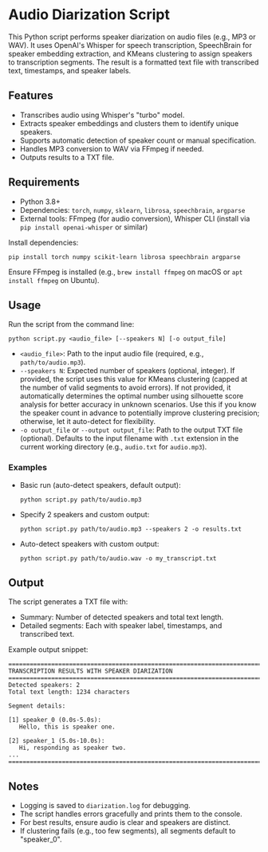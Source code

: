 # Audio Diarization Script

This Python script performs speaker diarization on audio files (e.g., MP3 or WAV). It uses OpenAI's Whisper for speech transcription, SpeechBrain for speaker embedding extraction, and KMeans clustering to assign speakers to transcription segments. The result is a formatted text file with transcribed text, timestamps, and speaker labels.

## Features
- Transcribes audio using Whisper's "turbo" model.
- Extracts speaker embeddings and clusters them to identify unique speakers.
- Supports automatic detection of speaker count or manual specification.
- Handles MP3 conversion to WAV via FFmpeg if needed.
- Outputs results to a TXT file.

## Requirements
- Python 3.8+
- Dependencies: `torch`, `numpy`, `sklearn`, `librosa`, `speechbrain`, `argparse`
- External tools: FFmpeg (for audio conversion), Whisper CLI (install via `pip install openai-whisper` or similar)

Install dependencies:
```
pip install torch numpy scikit-learn librosa speechbrain argparse
```
Ensure FFmpeg is installed (e.g., `brew install ffmpeg` on macOS or `apt install ffmpeg` on Ubuntu).

## Usage
Run the script from the command line:

```
python script.py <audio_file> [--speakers N] [-o output_file]
```

- `<audio_file>`: Path to the input audio file (required, e.g., `path/to/audio.mp3`).
- `--speakers N`: Expected number of speakers (optional, integer). If provided, the script uses this value for KMeans clustering (capped at the number of valid segments to avoid errors). If not provided, it automatically determines the optimal number using silhouette score analysis for better accuracy in unknown scenarios. Use this if you know the speaker count in advance to potentially improve clustering precision; otherwise, let it auto-detect for flexibility.
- `-o output_file` or `--output output_file`: Path to the output TXT file (optional). Defaults to the input filename with `.txt` extension in the current working directory (e.g., `audio.txt` for `audio.mp3`).

### Examples
- Basic run (auto-detect speakers, default output):
  ```
  python script.py path/to/audio.mp3
  ```

- Specify 2 speakers and custom output:
  ```
  python script.py path/to/audio.mp3 --speakers 2 -o results.txt
  ```

- Auto-detect speakers with custom output:
  ```
  python script.py path/to/audio.wav -o my_transcript.txt
  ```

## Output
The script generates a TXT file with:
- Summary: Number of detected speakers and total text length.
- Detailed segments: Each with speaker label, timestamps, and transcribed text.

Example output snippet:
```
================================================================================
TRANSCRIPTION RESULTS WITH SPEAKER DIARIZATION
================================================================================
Detected speakers: 2
Total text length: 1234 characters

Segment details:

[1] speaker_0 (0.0s-5.0s):
   Hello, this is speaker one.

[2] speaker_1 (5.0s-10.0s):
   Hi, responding as speaker two.
...
================================================================================
```

## Notes
- Logging is saved to `diarization.log` for debugging.
- The script handles errors gracefully and prints them to the console.
- For best results, ensure audio is clear and speakers are distinct.
- If clustering fails (e.g., too few segments), all segments default to "speaker_0".
